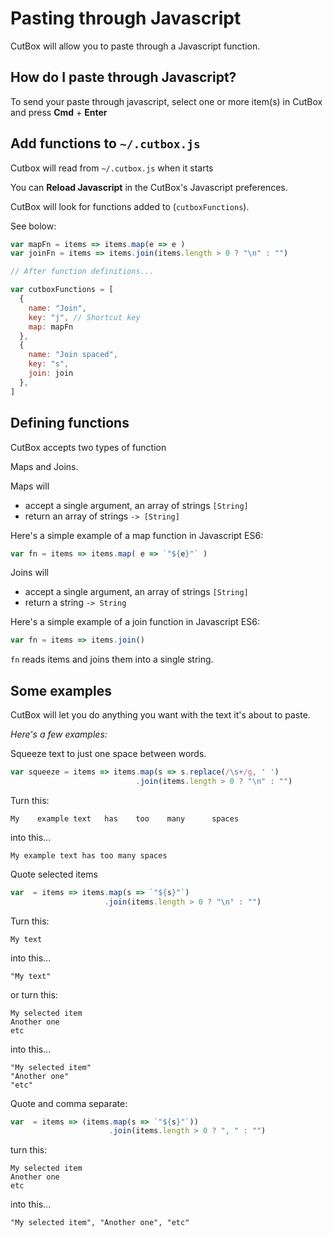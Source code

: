 # Pasting through Javascript

CutBox will allow you to paste through a Javascript function.

## How do I paste through Javascript?

To send your paste through javascript, select one or more item(s) in
CutBox and press **Cmd** + **Enter**

## Add functions to `~/.cutbox.js`

Cutbox will read from `~/.cutbox.js` when it starts

You can **Reload Javascript** in the CutBox's
Javascript preferences.

CutBox will look for functions added to (`cutboxFunctions`).

See bolow:

```javascript
var mapFn = items => items.map(e => e )
var joinFn = items => items.join(items.length > 0 ? "\n" : "")

// After function definitions...

var cutboxFunctions = [
  {
    name: "Join",
    key: "j", // Shortcut key
    map: mapFn 
  },
  {
    name: "Join spaced",
    key: "s",
    join: join 
  },
]
```

## Defining functions

CutBox accepts two types of function

Maps and Joins.

Maps will 

- accept a single argument, an array of strings `[String]`
- return an array of strings `-> [String]`

Here's a simple example of a map function in Javascript ES6:

```javascript
var fn = items => items.map( e => `"${e}"` )
```

Joins will

- accept a single argument, an array of strings `[String]`
- return a string `-> String`

Here's a simple example of a join function in Javascript ES6:

```javascript
var fn = items => items.join()
```

`fn` reads items and joins them into a single string.

## Some examples

CutBox will let you do anything you want with the text it's about to
paste.

*Here's a few examples:*

Squeeze text to just one space between words.

```js
var squeeze = items => items.map(s => s.replace(/\s+/g, ' ')
                            .join(items.length > 0 ? "\n" : "")
```

Turn this:

```
My    example text   has    too    many      spaces
```

into this...

```
My example text has too many spaces
```

Quote selected items

```js
var  = items => items.map(s => `"${s}"`)
                     .join(items.length > 0 ? "\n" : "")
```

Turn this:

```
My text
```

into this...

```
"My text"
```

or turn this:

```
My selected item
Another one
etc
```

into this...

```
"My selected item"
"Another one"
"etc"
```

Quote and comma separate:

```js
var  = items => (items.map(s => `"${s}"`))
                      .join(items.length > 0 ? ", " : "")
```

turn this:

```
My selected item
Another one
etc
```

into this...

```
"My selected item", "Another one", "etc"
```
